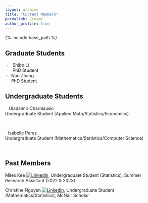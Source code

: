 ```yaml
---
layout: archive
title: "Current Members"
permalink: /team/
author_profile: true
---
```


{% include base_path %}

## Graduate Students

<img src="https://yaozheng-stat.github.io/images/profile_Shibo.jpg" align="left" style="zoom:27.07%;padding: 30px 50px 50px 20px;" /> 
Shibo Li<br>
PhD Student

<br clear="left">

<img src="https://yaozheng-stat.github.io/images/profile_NanZ.jpeg" align="left" style="zoom:22.22%;padding: 30px 50px 50px 20px;" /> 
Nan Zhang<br>
PhD Student

<br clear="left">

## Undergraduate Students

<img src="https://yaozheng-stat.github.io/images/profile_UladzimirC.png" align="left" style="zoom:13.96%;padding: 30px 50px 50px 20px;" /> Uladzimir Charniauski<br>
Undergraduate Student (Applied Math/Statistics/Economics)

<br clear="left">

<img src="https://yaozheng-stat.github.io/images/profile_IsabelleP.jpeg" align="left" style="zoom:10.85%;padding: 30px 50px 50px 20px;" /> Isabelle Perez <br>
Undergraduate Student (Mathematics/Statistics/Computer Science)

<br clear="left">


## Past Members

Miles Kee [![Linkedin](https://yaozheng-stat.github.io/images/linkedin.png)](https://www.linkedin.com/in/miles-kee-b15258205/),
Undergraduate Student (Statistics), Summer Research Assistant (2022 & 2023)

Christine Nguyen [![Linkedin](https://yaozheng-stat.github.io/images/linkedin.png)](https://www.linkedin.com/in/christinenguyen0721/),
Undergraduate Student (Mathematics/Statistics), McNair Scholar 

<br clear="left">